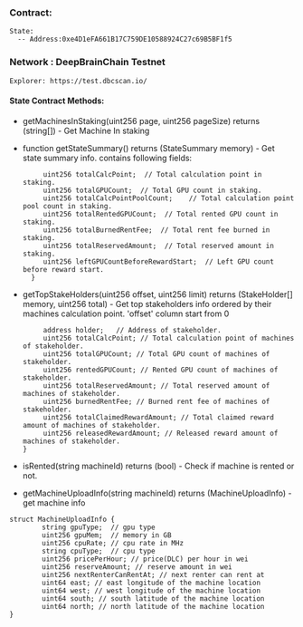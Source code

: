 ### Contract:
    State:
      -- Address:0xe4D1eFA661B17C759DE10588924C27c69B5BF1f5
### Network : DeepBrainChain Testnet
    Explorer: https://test.dbcscan.io/
#### State Contract Methods:

* getMachinesInStaking(uint256 page, uint256 pageSize) returns (string[]) - Get Machine In staking

* function getStateSummary() returns (StateSummary memory) - Get state summary info. contains following fields:
  ```struct StateSummary {
       uint256 totalCalcPoint;  // Total calculation point in staking.
       uint256 totalGPUCount;  // Total GPU count in staking.
       uint256 totalCalcPointPoolCount;    // Total calculation point pool count in staking.
       uint256 totalRentedGPUCount;  // Total rented GPU count in staking.
       uint256 totalBurnedRentFee;  // Total rent fee burned in staking.
       uint256 totalReservedAmount;  // Total reserved amount in staking.
       uint256 leftGPUCountBeforeRewardStart;  // Left GPU count before reward start.
    }
  
* getTopStakeHolders(uint256 offset, uint256 limit) returns (StakeHolder[] memory, uint256 total) - Get top stakeholders info ordered by their machines calculation point. 'offset' column start from 0
  ```struct StakeHolder {
       address holder;   // Address of stakeholder.
       uint256 totalCalcPoint; // Total calculation point of machines of stakeholder.
       uint256 totalGPUCount; // Total GPU count of machines of stakeholder.
       uint256 rentedGPUCount; // Rented GPU count of machines of stakeholder.
       uint256 totalReservedAmount; // Total reserved amount of machines of stakeholder.
       uint256 burnedRentFee; // Burned rent fee of machines of stakeholder.
       uint256 totalClaimedRewardAmount; // Total claimed reward amount of machines of stakeholder.
       uint256 releasedRewardAmount; // Released reward amount of machines of stakeholder.
  }

* isRented(string machineId) returns (bool) - Check if machine is rented or not.

* getMachineUploadInfo(string machineId)  returns (MachineUploadInfo) - get machine info
``` 
struct MachineUploadInfo {
        string gpuType;  // gpu type 
        uint256 gpuMem;  // memory in GB
        uint256 cpuRate; // cpu rate in MHz
        string cpuType;  // cpu type
        uint256 pricePerHour; // price(DLC) per hour in wei
        uint256 reserveAmount; // reserve amount in wei
        uint256 nextRenterCanRentAt; // next renter can rent at
        uint64 east; // east longitude of the machine location
        uint64 west; // west longitude of the machine location
        uint64 south; // south latitude of the machine location
        uint64 north; // north latitude of the machine location
}
```
